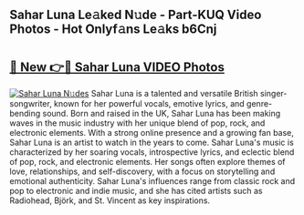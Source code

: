 ## Sahar Luna Le𝚊ked N𝚞de - Part-KUQ Video Photos - Hot Onlyf𝚊ns Le𝚊ks b6Cnj

# <h2><a href="http://ac24753.deff.icu/?id=Sahar+Luna">🔗 New 👉🔴 Sahar Luna VIDEO Photos</a></h2>

[![Sahar Luna N𝚞des](https://i.imgur.com/rIISA9y.gif)](http://ac24753.deff.icu/?id=Sahar+Luna)
Sahar Luna is a talented and versatile British singer-songwriter, known for her powerful vocals, emotive lyrics, and genre-bending sound. Born and raised in the UK, Sahar Luna has been making waves in the music industry with her unique blend of pop, rock, and electronic elements. With a strong online presence and a growing fan base, Sahar Luna is an artist to watch in the years to come. Sahar Luna's music is characterized by her soaring vocals, introspective lyrics, and eclectic blend of pop, rock, and electronic elements. Her songs often explore themes of love, relationships, and self-discovery, with a focus on storytelling and emotional authenticity. Sahar Luna's influences range from classic rock and pop to electronic and indie music, and she has cited artists such as Radiohead, Björk, and St. Vincent as key inspirations.
